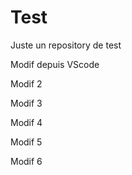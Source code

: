 # Test

Juste un repository de test

Modif depuis VScode

Modif 2

Modif 3

Modif 4

Modif 5

Modif 6